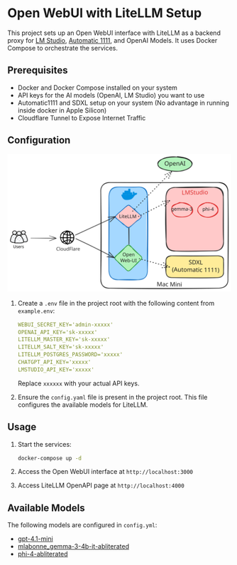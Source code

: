 # Open WebUI with LiteLLM Setup

This project sets up an Open WebUI interface with LiteLLM as a backend proxy for [LM Studio](https://lmstudio.ai/), [Automatic 1111](https://github.com/AUTOMATIC1111/stable-diffusion-webui), and OpenAI Models. It uses Docker Compose to orchestrate the services.

## Prerequisites

- Docker and Docker Compose installed on your system
- API keys for the AI models (OpenAI, LM Studio) you want to use
- Automatic1111 and SDXL setup on your system (No advantage in running inside docker in Apple Silicon)
- Cloudflare Tunnel to Expose Internet Traffic

## Configuration

![](./setup-excali.svg)

1. Create a `.env` file in the project root with the following content from `example.env`:

    ```yaml
    WEBUI_SECRET_KEY='admin-xxxxx'
    OPENAI_API_KEY='sk-xxxxx'
    LITELLM_MASTER_KEY='sk-xxxxx'
    LITELLM_SALT_KEY='sk-xxxxx'
    LITELLM_POSTGRES_PASSWORD='xxxxx'
    CHATGPT_API_KEY='xxxxx'
    LMSTUDIO_API_KEY='xxxxx'
    ```

    Replace `xxxxxx` with your actual API keys.

2. Ensure the `config.yaml` file is present in the project root. This file configures the available models for LiteLLM.

## Usage

1. Start the services:

    ```bash
    docker-compose up -d
    ```

2. Access the Open WebUI interface at `http://localhost:3000`
3. Access LiteLLM OpenAPI page at `http://localhost:4000`

## Available Models

The following models are configured in `config.yml`:

-   [gpt-4.1-mini](https://platform.openai.com/docs/models/gpt-4.1-mini)
-   [mlabonne_gemma-3-4b-it-abliterated](https://huggingface.co/bartowski/mlabonne_gemma-3-4b-it-abliterated-GGUF)
-   [phi-4-abliterated](https://huggingface.co/mlx-community/phi-4-3bit)
